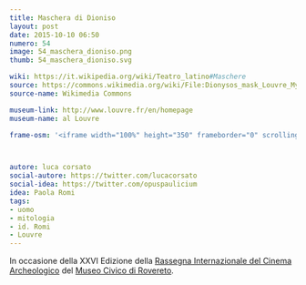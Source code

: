 ```yaml
---
title: Maschera di Dioniso 
layout: post
date: 2015-10-10 06:50
numero: 54
image: 54_maschera_dioniso.png
thumb: 54_maschera_dioniso.svg

wiki: https://it.wikipedia.org/wiki/Teatro_latino#Maschere
source: https://commons.wikimedia.org/wiki/File:Dionysos_mask_Louvre_Myr347.jpg
source-name: Wikimedia Commons

museum-link: http://www.louvre.fr/en/homepage
museum-name: al Louvre

frame-osm: '<iframe width="100%" height="350" frameborder="0" scrolling="no" marginheight="0" marginwidth="0" src="http://www.openstreetmap.org/export/embed.html?bbox=2.3291444778442383%2C48.85637168904543%2C2.341182231903076%2C48.866577999228674&amp;layer=mapnik&amp;marker=48.8614767938525%2C2.3351676999999995" style="border: 1px solid black"></iframe><br/><small><a href="http://www.openstreetmap.org/?mlat=48.8615&amp;mlon=2.3352#map=16/48.8615/2.3352">Visualizza mappa ingrandita</a></small>'



autore: luca corsato
social-autore: https://twitter.com/lucacorsato
social-idea: https://twitter.com/opuspaulicium
idea: Paola Romi
tags:
- uomo
- mitologia
- id. Romi
- Louvre
---
```


In occasione della XXVI Edizione della [Rassegna Internazionale del Cinema Archeologico](http://www.museocivico.rovereto.tn.it/rassegna) del [Museo Civico di Rovereto](http://www.museocivico.rovereto.tn.it/).